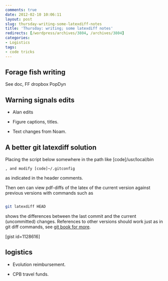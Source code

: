 ```yaml
---
comments: true
date: 2012-02-10 10:06:11
layout: post
slug: thursday-writing-some-latexdiff-notes
title: 'Thursday: writing; some latexdiff notes'
redirects: [/wordpress/archives/3804, /archives/3804]
categories:
- Logistics
tags:
- code tricks
---
```


## Forage fish writing



See doc, FF dropbox PopDyn



## Warning signals edits







  * Alan edits


  * Figure captions, titles.  


  * Text changes from Noam.  








## A better git latexdiff solution



Placing the script below somewhere in the path like [code]/usr/local/bin
```
, and modify [code]~/.gitconfig
```
 as indicated in the header comments.  

Then oen can view pdf-diffs of the latex of the current version against previous versions with commands such as

```bash

git latexdiff HEAD 

```

shows the differences between the last commit and the current (uncommitted) changes.  References to other versions should work just as in git diff commands, see [git book for more](http://book.git-scm.com/3_comparing_commits_-_git_diff.html).  


[gist id=1128616]




##  logistics 






  * Evolution reimbursement.  


  * CPB travel funds.  





